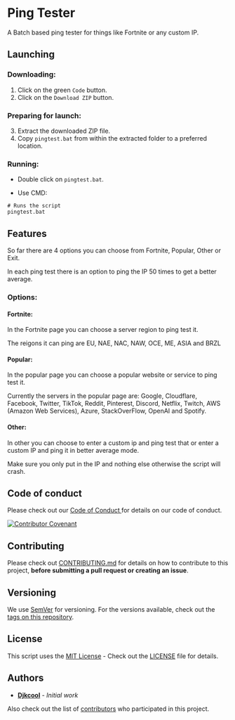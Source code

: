 # Ping Tester
A Batch based ping tester for things like Fortnite or any custom IP.

## Launching

### Downloading:
1. Click on the green ```Code``` button.
2. Click on the ```Download ZIP``` button.

### Preparing for launch:
3. Extract the downloaded ZIP file.
4. Copy ```pingtest.bat``` from within the extracted folder to a preferred location.

### Running:
* Double click on ```pingtest.bat```.

* Use CMD:

```
# Runs the script
pingtest.bat
```

## Features
So far there are 4 options you can choose from Fortnite, Popular, Other or Exit.

In each ping test there is an option to ping the IP 50 times to get a better average.

### Options:

#### Fortnite:
In the Fortnite page you can choose a server region to ping test it.

The reigons it can ping are EU, NAE, NAC, NAW, OCE, ME, ASIA and BRZL

#### Popular:
In the popular page you can choose a popular website or service to ping test it.

Currently the servers in the popular page are: Google, Cloudflare, Facebook, Twitter, TikTok, Reddit, Pinterest, Discord, Netflix, Twitch, AWS (Amazon Web Services), Azure, StackOverFlow, OpenAI and Spotify.

#### Other:
In other you can choose to enter a custom ip and ping test that or enter a custom IP and ping it in better average mode.

Make sure you only put in the IP and nothing else otherwise the script will crash.

## Code of conduct
Please check out our [Code of  Conduct
](https://github.com/Djkcool/Ping-Tester/blob/main/CODE_OF_CONDUCT.md) for details on our code of conduct.

[![Contributor Covenant](https://img.shields.io/badge/Contributor%20Covenant-2.1-4baaaa.svg)](code_of_conduct.md)

## Contributing
Please check out [CONTRIBUTING.md](https://github.com/Djkcool/Ping-Tester/blob/main/CONTRIBUTING.md) for details on how to contribute to this project, **before submitting a pull request or creating an issue**.

## Versioning

We use [SemVer](http://semver.org/) for versioning. For the versions available, check out the [tags on this repository](https://github.com/Djkcool/Ping-Tester/tags).

## License
This script uses the [MIT License](https://choosealicense.com/licenses/mit/) - Check out the [LICENSE](https://github.com/Djkcool/Ping-Tester/blob/main/LICENSE) file for details.

## Authors
* [**Djkcool**](https://github.com/Djkcool) - *Initial work*

Also check out the list of [contributors](https://github.com/Djkcool/Ping-Tester/contributors) who participated in this project.